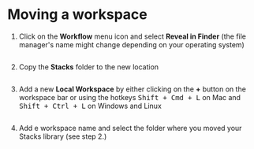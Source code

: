 # Moving a workspace
1. Click on the **Workflow** menu icon and select **Reveal in Finder** (the file manager's name might change depending on your operating system)

<img :src="$withBase('/assets/img/workspaces/find_workspace_path.png')">

2. Copy the **Stacks** folder to the new location

<img   :src="$withBase('/assets/img/workspaces/copystacks.png')">

3. Add a new **Local Workspace** by either clicking on the **+** button on the workspace bar or using the hotkeys <kbd>Shift + Cmd + L</kbd> on Mac and <kbd>Shift + Ctrl + L</kbd> on Windows and Linux

<img :src="$withBase('/assets/img/workspaces/add-local-workspace.png')">

4. Add e workspace name and select the folder where you moved your Stacks library (see step 2.)

<img :src="$withBase('/assets/img/workspaces/add-workspace.png')">